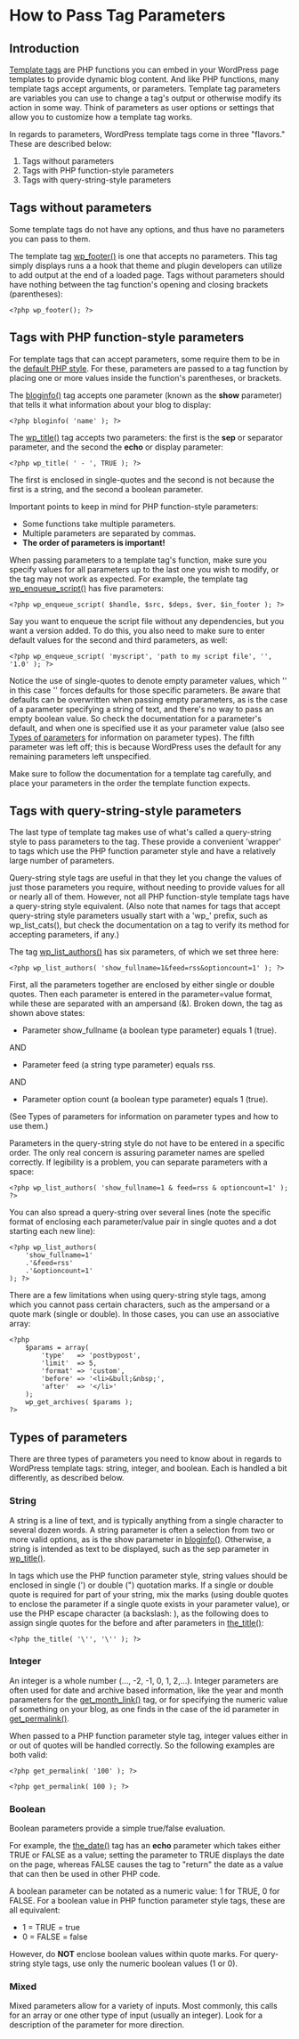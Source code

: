 # How to Pass Tag Parameters

## Introduction

[Template tags](http://codex.wordpress.org/Template_Tags) are PHP functions you can embed in your WordPress page templates to provide dynamic blog content. And like PHP functions, many template tags accept arguments, or parameters. Template tag parameters are variables you can use to change a tag's output or otherwise modify its action in some way. Think of parameters as user options or settings that allow you to customize how a template tag works.

In regards to parameters, WordPress template tags come in three "flavors." These are described below:

1. Tags without parameters
2. Tags with PHP function-style parameters
3. Tags with query-string-style parameters

## Tags without parameters

Some template tags do not have any options, and thus have no parameters you can pass to them.

The template tag [wp_footer()](http://codex.wordpress.org/Template_Tags/wp_footer) is one that accepts no parameters. This tag simply displays runs a a hook that theme and plugin developers can utilize to add output at the end of a loaded page. Tags without parameters should have nothing between the tag function's opening and closing brackets (parentheses):

	<?php wp_footer(); ?>

## Tags with PHP function-style parameters

For template tags that can accept parameters, some require them to be in the [default PHP style](http://www.php.net/manual/en/functions.arguments.php). For these, parameters are passed to a tag function by placing one or more values inside the function's parentheses, or brackets.

The [bloginfo()](http://codex.wordpress.org/Template_Tags/bloginfo) tag accepts one parameter (known as the **show** parameter) that tells it what information about your blog to display:

	<?php bloginfo( 'name' ); ?>

The [wp_title()](http://codex.wordpress.org/Template_Tags/wp_title) tag accepts two parameters: the first is the **sep** or separator parameter, and the second the **echo** or display parameter:

	<?php wp_title( ' - ', TRUE ); ?>

The first is enclosed in single-quotes and the second is not because the first is a string, and the second a boolean parameter.

Important points to keep in mind for PHP function-style parameters:

* Some functions take multiple parameters.
* Multiple parameters are separated by commas.
* **The order of parameters is important!**

When passing parameters to a template tag's function, make sure you specify values for all parameters up to the last one you wish to modify, or the tag may not work as expected. For example, the template tag [wp_enqueue_script()](http://codex.wordpress.org/Function_Reference/wp_enqueue_script) has five parameters:

	<?php wp_enqueue_script( $handle, $src, $deps, $ver, $in_footer ); ?>

Say you want to enqueue the script file without any dependencies, but you want a version added. To do this, you also need to make sure to enter default values for the second and third parameters, as well:

	<?php wp_enqueue_script( 'myscript', 'path to my script file', '', '1.0' ); ?>

Notice the use of single-quotes to denote empty parameter values, which '' in this case '' forces defaults for those specific parameters. Be aware that defaults can be overwritten when passing empty parameters, as is the case of a parameter specifying a string of text, and there's no way to pass an empty boolean value. So check the documentation for a parameter's default, and when one is specified use it as your parameter value (also see [Types of parameters]() for information on parameter types). The fifth parameter was left off; this is because WordPress uses the default for any remaining parameters left unspecified.

Make sure to follow the documentation for a template tag carefully, and place your parameters in the order the template function expects.

## Tags with query-string-style parameters

The last type of template tag makes use of what's called a query-string style to pass parameters to the tag. These provide a convenient 'wrapper' to tags which use the PHP function parameter style and have a relatively large number of parameters.

Query-string style tags are useful in that they let you change the values of just those parameters you require, without needing to provide values for all or nearly all of them. However, not all PHP function-style template tags have a query-string style equivalent. (Also note that names for tags that accept query-string style parameters usually start with a 'wp_' prefix, such as wp_list_cats(), but check the documentation on a tag to verify its method for accepting parameters, if any.)

The tag [wp_list_authors()](http://codex.wordpress.org/Template_Tags/wp_list_authors) has six parameters, of which we set three here:

	<?php wp_list_authors( 'show_fullname=1&feed=rss&optioncount=1' ); ?>

First, all the parameters together are enclosed by either single or double quotes. Then each parameter is entered in the parameter=value format, while these are separated with an ampersand (&). Broken down, the tag as shown above states:

* Parameter show_fullname (a boolean type parameter) equals 1 (true).

AND

* Parameter feed (a string type parameter) equals rss.

AND

* Parameter option count (a boolean type parameter) equals 1 (true).

(See Types of parameters for information on parameter types and how to use them.)

Parameters in the query-string style do not have to be entered in a specific order. The only real concern is assuring parameter names are spelled correctly. If legibility is a problem, you can separate parameters with a space:

	<?php wp_list_authors( 'show_fullname=1 & feed=rss & optioncount=1' ); ?>

You can also spread a query-string over several lines (note the specific format of enclosing each parameter/value pair in single quotes and a dot starting each new line):

	<?php wp_list_authors(
		'show_fullname=1'
		.'&feed=rss'
		.'&optioncount=1'
	); ?>

There are a few limitations when using query-string style tags, among which you cannot pass certain characters, such as the ampersand or a quote mark (single or double). In those cases, you can use an associative array:

	<?php
		$params = array(
			'type'   => 'postbypost',
			'limit'  => 5,
			'format' => 'custom',
			'before' => '<li>&bull;&nbsp;',
			'after'  => '</li>'
		);
		wp_get_archives( $params );
	?>

## Types of parameters

There are three types of parameters you need to know about in regards to WordPress template tags: string, integer, and boolean. Each is handled a bit differently, as described below.

### String

A string is a line of text, and is typically anything from a single character to several dozen words. A string parameter is often a selection from two or more valid options, as is the show parameter in [bloginfo()](http://codex.wordpress.org/Template_Tags/bloginfo). Otherwise, a string is intended as text to be displayed, such as the sep parameter in [wp_title()](http://codex.wordpress.org/Template_Tags/wp_title).

In tags which use the PHP function parameter style, string values should be enclosed in single (') or double (") quotation marks. If a single or double quote is required for part of your string, mix the marks (using double quotes to enclose the parameter if a single quote exists in your parameter value), or use the PHP escape character (a backslash: \), as the following does to assign single quotes for the before and after parameters in [the_title()](http://codex.wordpress.org/Template_Tags/the_title):

	<?php the_title( '\'', '\'' ); ?>

### Integer

An integer is a whole number (…, -2, -1, 0, 1, 2,…). Integer parameters are often used for date and archive based information, like the year and month parameters for the [get_month_link()](http://codex.wordpress.org/Function_Reference/get_month_link) tag, or for specifying the numeric value of something on your blog, as one finds in the case of the id parameter in [get_permalink()](http://codex.wordpress.org/Template_Tags/get_permalink).

When passed to a PHP function parameter style tag, integer values either in or out of quotes will be handled correctly. So the following examples are both valid:

	<?php get_permalink( '100' ); ?>

	<?php get_permalink( 100 ); ?>

### Boolean

Boolean parameters provide a simple true/false evaluation.

For example, the [the_date()](http://codex.wordpress.org/Template_Tags/the_date) tag has an **echo** parameter which takes either TRUE or FALSE as a value; setting the parameter to TRUE displays the date on the page, whereas FALSE causes the tag to "return" the date as a value that can then be used in other PHP code.

A boolean parameter can be notated as a numeric value: 1 for TRUE, 0 for FALSE. For a boolean value in PHP function parameter style tags, these are all equivalent:

* 1 = TRUE = true
* 0 = FALSE = false

However, do **NOT** enclose boolean values within quote marks. For query-string style tags, use only the numeric boolean values (1 or 0).

### Mixed

Mixed parameters allow for a variety of inputs. Most commonly, this calls for an array or one other type of input (usually an integer). Look for a description of the parameter for more direction.